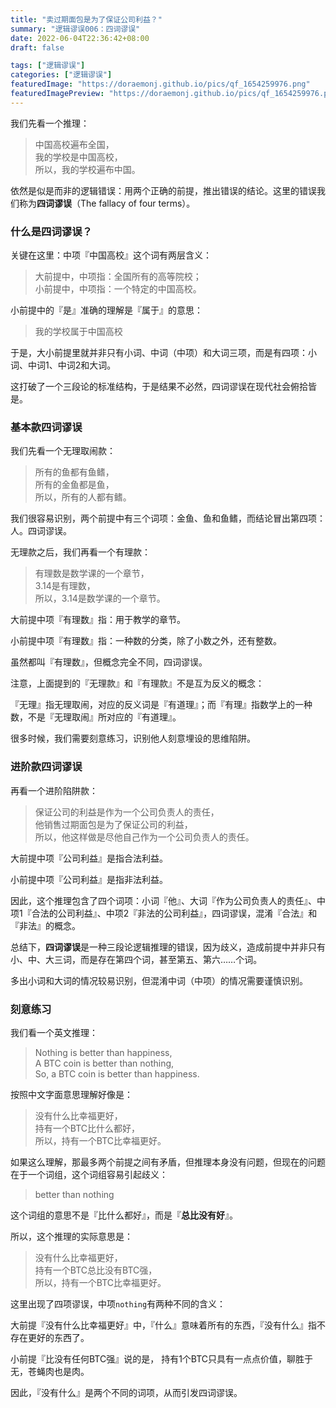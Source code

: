 ```yaml
---
title: "卖过期面包是为了保证公司利益？"
summary: "逻辑谬误006：四词谬误"
date: 2022-06-04T22:36:42+08:00
draft: false

tags: ["逻辑谬误"]
categories: ["逻辑谬误"]
featuredImage: "https://doraemonj.github.io/pics/qf_1654259976.png"
featuredImagePreview: "https://doraemonj.github.io/pics/qf_1654259976.png"
---
```


我们先看一个推理：

>   中国高校遍布全国，<br />
>   我的学校是中国高校，<br />
>   所以，我的学校遍布中国。

依然是似是而非的逻辑错误：用两个正确的前提，推出错误的结论。这里的错误我们称为**四词谬误**（The fallacy of four terms）。

### 什么是四词谬误？

关键在这里：中项『中国高校』这个词有两层含义：

>   大前提中，中项指：全国所有的高等院校；<br />
>   小前提中，中项指：一个特定的中国高校。

小前提中的『是』准确的理解是『属于』的意思：

>   我的学校属于中国高校

于是，大小前提里就并非只有小词、中词（中项）和大词三项，而是有四项：小词、中词1、中词2和大词。

这打破了一个三段论的标准结构，于是结果不必然，四词谬误在现代社会俯拾皆是。

### 基本款四词谬误

我们先看一个无理取闹款：

>   所有的鱼都有鱼鳍，<br />
>   所有的金鱼都是鱼，<br />
>   所以，所有的人都有鳍。

我们很容易识别，两个前提中有三个词项：金鱼、鱼和鱼鳍，而结论冒出第四项：人。四词谬误。

无理款之后，我们再看一个有理款：

>   有理数是数学课的一个章节，<br />
>   3.14是有理数，<br />
>   所以，3.14是数学课的一个章节。

大前提中项『有理数』指：用于教学的章节。

小前提中项『有理数』指：一种数的分类，除了小数之外，还有整数。

虽然都叫『有理数』，但概念完全不同，四词谬误。

注意，上面提到的『无理款』和『有理款』不是互为反义的概念：

『无理』指无理取闹，对应的反义词是『有道理』；而『有理』指数学上的一种数，不是『无理取闹』所对应的『有道理』。

很多时候，我们需要刻意练习，识别他人刻意埋设的思维陷阱。

### 进阶款四词谬误

再看一个进阶陷阱款：

>   保证公司的利益是作为一个公司负责人的责任，<br />
>   他销售过期面包是为了保证公司的利益，<br />
>   所以，他这样做是尽他自己作为一个公司负责人的责任。

大前提中项『公司利益』是指合法利益。

小前提中项『公司利益』是指非法利益。

因此，这个推理包含了四个词项：小词『他』、大词『作为公司负责人的责任』、中项1『合法的公司利益』、中项2『非法的公司利益』，四词谬误，混淆『合法』和『非法』的概念。

总结下，**四词谬误**是一种三段论逻辑推理的错误，因为歧义，造成前提中并非只有小、中、大三词，而是存在第四个词，甚至第五、第六……个词。

多出小词和大词的情况较易识别，但混淆中词（中项）的情况需要谨慎识别。

### 刻意练习

我们看一个英文推理：

>   Nothing is better than happiness,<br />
>   A BTC coin is better than nothing,<br />
>   So, a BTC coin is better than happiness.

按照中文字面意思理解好像是：

>   没有什么比幸福更好，<br />
>   持有一个BTC比什么都好，<br />
>   所以，持有一个BTC比幸福更好。

如果这么理解，那最多两个前提之间有矛盾，但推理本身没有问题，但现在的问题在于一个词组，这个词组容易引起歧义：

>   better than nothing

这个词组的意思不是『比什么都好』，而是『**总比没有好**』。

所以，这个推理的实际意思是：

>   没有什么比幸福更好，<br />
>   持有一个BTC总比没有BTC强，<br />
>   所以，持有一个BTC比幸福更好。

这里出现了四项谬误，中项`nothing`有两种不同的含义：

大前提『没有什么比幸福更好』中，『什么』意味着所有的东西，『没有什么』指不存在更好的东西了。

小前提『比没有任何BTC强』说的是， 持有1个BTC只具有一点点价值，聊胜于无，苍蝇肉也是肉。

因此，『没有什么』是两个不同的词项，从而引发四词谬误。
